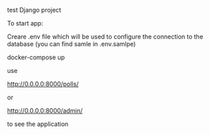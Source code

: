 test Django project

To start app:

Creare .env file which will be used to configure the connection to the database  (you can find samle in .env.samlpe)

docker-compose up

use 

http://0.0.0.0:8000/polls/

or 

http://0.0.0.0:8000/admin/

to see the application
